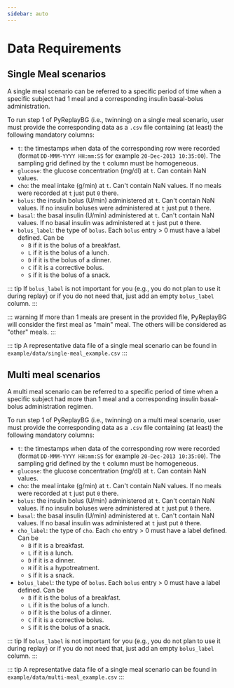 ```yaml
---
sidebar: auto
---
```

# Data Requirements

## Single Meal scenarios

A single meal scenario can be referred to a specific period of time when a specific subject had 1 meal and a
corresponding insulin basal-bolus administration. 

To run step 1 of PyReplayBG (i.e., twinning) on a single meal scenario, user must provide the corresponding data as
a `.csv` file containing (at least) the following mandatory columns:
* `t`: the timestamps when data of the corresponding row were recorded (format 
`DD-MMM-YYYY HH:mm:SS` for example `20-Dec-2013 10:35:00`). The sampling grid defined by the `t` column must be
homogeneous. 
* `glucose`: the glucose concentration (mg/dl) at `t`. Can contain NaN values.
* `cho`: the meal intake (g/min) at `t`. Can't contain NaN values. If no meals were recorded at `t` just put `0` there.
* `bolus`: the insulin bolus (U/min) administered at `t`. Can't contain NaN values. If no insulin boluses were 
administered at `t` just put `0` there.
* `basal`: the basal insulin (U/min) administered at `t`. Can't contain NaN values. If no basal insulin was 
administered at `t` just put `0` there.
* `bolus_label`: the type of `bolus`. Each `bolus` entry > 0 must have a label defined. Can be 
  * `B` if it is the bolus of a breakfast.
  * `L` if it is the bolus of a lunch.
  * `D` if it is the bolus of a dinner.
  * `C` if it is a corrective bolus.
  * `S` if it is the bolus of a snack.

::: tip
If `bolus_label` is not important for you (e.g., you do not plan to use it during replay) or if you do not need that, 
just add an empty `bolus_label` column. 
:::

::: warning
If more than 1 meals are present in the provided file, PyReplayBG will consider the first meal as "main" meal. The others
will be considered as "other" meals.
:::

::: tip
A representative data file of a single meal scenario can be found in `example/data/single-meal_example.csv`
:::

## Multi meal scenarios

A multi meal scenario can be referred to a specific period of time when a specific subject had more than 1 meal and a
corresponding insulin basal-bolus administration regimen. 

To run step 1 of PyReplayBG (i.e., twinning) on a multi meal scenario, user must provide the corresponding data as
a `.csv` file containing (at least) the following mandatory columns:
* `t`: the timestamps when data of the corresponding row were recorded (format 
`DD-MMM-YYYY HH:mm:SS` for example `20-Dec-2013 10:35:00`). The sampling grid defined by the `t` column must be
homogeneous. 
* `glucose`: the glucose concentration (mg/dl) at `t`. Can contain NaN values.
* `cho`: the meal intake (g/min) at `t`. Can't contain NaN values. If no meals were recorded at `t` just put `0` there.
* `bolus`: the insulin bolus (U/min) administered at `t`. Can't contain NaN values. If no insulin boluses were 
administered at `t` just put `0` there.
* `basal`: the basal insulin (U/min) administered at `t`. Can't contain NaN values. If no basal insulin was 
administered at `t` just put `0` there.
* `cho_label`: the type of `cho`. Each `cho` entry > 0 must have a label defined. Can be 
  * `B` if it is a breakfast.
  * `L` if it is a lunch.
  * `D` if it is a dinner.
  * `H` if it is a hypotreatment.
  * `S` if it is a snack.
* `bolus_label`: the type of `bolus`. Each `bolus` entry > 0 must have a label defined. Can be 
  * `B` if it is the bolus of a breakfast.
  * `L` if it is the bolus of a lunch.
  * `D` if it is the bolus of a dinner.
  * `C` if it is a corrective bolus.
  * `S` if it is the bolus of a snack.

::: tip
If `bolus_label` is not important for you (e.g., you do not plan to use it during replay) or if you do not need that, 
just add an empty `bolus_label` column. 
:::

::: tip
A representative data file of a single meal scenario can be found in `example/data/multi-meal_example.csv`
:::
